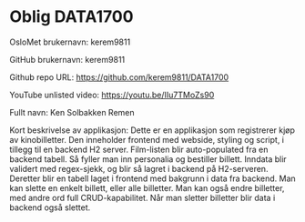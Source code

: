 Oblig DATA1700
=======
OsloMet brukernavn: kerem9811

GitHub brukernavn: kerem9811

Github repo URL: https://github.com/kerem9811/DATA1700

YouTube unlisted video: https://youtu.be/IIu7TMoZs90

Fullt navn: Ken Solbakken Remen

Kort beskrivelse av applikasjon:
Dette er en applikasjon som registrerer kjøp av kinobilletter. 
Den inneholder frontend med webside, styling og script, i tillegg til en backend H2 server. 
Film-listen blir auto-populated fra en backend tabell. 
Så fyller man inn personalia og bestiller billett. 
Inndata blir validert med regex-sjekk, og blir så lagret i backend på H2-serveren. 
Deretter blir en tabell laget i frontend med bakgrunn i data fra backend.
Man kan slette en enkelt billett, eller alle billetter.
Man kan også endre billetter, med andre ord full CRUD-kapabilitet.
Når man sletter billetter blir data i backend også slettet.
